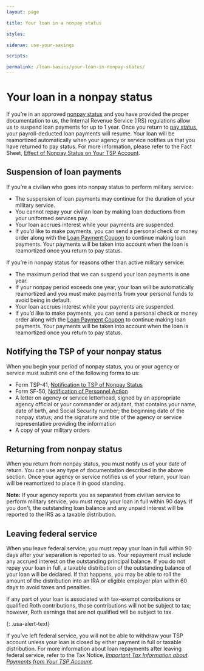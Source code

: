 ```yaml
---
layout: page

title: Your loan in a nonpay status

styles:

sidenav: use-your-savings

scripts:

permalink: /loan-basics/your-loan-in-nonpay-status/
---
```


# Your loan in a nonpay status

If you’re in an approved [nonpay status](#) and you have provided the proper documentation to us, the Internal Revenue Service (IRS) regulations allow us to suspend loan payments for up to 1 year.  Once you return to [pay status](#), your payroll-deducted loan payments will resume. Your loan will be reamortized automatically when your agency or service notifies us that you have returned to pay status.
For more information, please refer to the Fact Sheet, [Effect of Nonpay Status on Your TSP Account](https://www.tsp.gov/PDF/formspubs/tspfs04.pdf).

## Suspension of loan payments
If you’re a civilian who goes into nonpay status to perform military service:
+ The suspension of loan payments may continue for the duration of your military service.
+ You cannot repay your civilian loan by making loan deductions from your uniformed services pay.
+ Your loan accrues interest while your payments are suspended.
+ If you’d like to make payments, you can send a personal check or money order along with the [Loan Payment Coupon](#) to continue making loan payments. Your payments will be taken into account when the loan is reamortized once you return to pay status.

If you’re in nonpay status for reasons other than active military service:
+ The maximum period that we can suspend your loan payments is one year.
+ If your nonpay period exceeds one year, your loan will be automatically reamortized and you must make payments from your personal funds to avoid being in default.
+ Your loan accrues interest while your payments are suspended.
+ If you’d like to make payments, you can send a personal check or money order along with the [Loan Payment Coupon](#) to continue making loan payments. Your payments will be taken into account when the loan is reamortized once you return to pay status.
 
## Notifying the TSP of your nonpay status
When you begin your period of nonpay status, you or your agency or service must submit one of the following forms to us:
+ Form TSP-41, [Notification to TSP of Nonpay Status](https://www.tsp.gov/PDF/formspubs/tsp-41.pdf)
+ Form SF-50, [Notification of Personnel Action](#)
+ A letter on agency or service letterhead, signed by an appropriate agency official or your commander or adjutant, that contains your name, date of birth, and Social Security number; the beginning date of the nonpay status; and the signature and title of the agency or service representative providing the information
+ A copy of your military orders
## Returning from nonpay status
When you return from nonpay status, you must notify us of your date of return. You can use any type of documentation described in the above section. Once your agency or service notifies us of your return, your loan will be reamortized to place it in good standing.

**Note:** If your agency reports you as separated from civilian service to perform military service, you must repay your loan in full within 90 days. If you don't, the outstanding loan balance and any unpaid interest will be reported to the IRS as a taxable distribution.

## Leaving federal service
When you leave federal service, you must repay your loan in full within 90 days after your separation is reported to us. Your repayment must include any accrued interest on the outstanding principal balance.
If you do not repay your loan in full, a taxable distribution of the outstanding balance of your loan will be declared. If that happens, you may be able to roll the amount of the distribution into an IRA or eligible employer plan within 60 days to avoid taxes and penalties.
<div class="usa-alert usa-alert-info">
<div class="usa-alert-body" markdown="1">
If any part of your loan is associated with tax-exempt contributions or qualified Roth contributions, those contributions will not be subject to tax; however, Roth earnings that are not qualified will be subject to tax.
 
{: .usa-alert-text}
</div>
</div>
 
If you’ve left federal service, you will not be able to withdraw your TSP account unless your loan is closed by either payment in full or taxable distribution.
For more information about loan repayments after leaving federal service, refer to the Tax Notice, *[Important Tax Information about Payments from Your TSP Account](https://www.tsp.gov/PDF/formspubs/tsp-536.pdf).*

